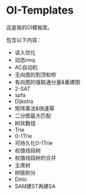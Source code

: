 # OI-Templates

这是我的OI模板库。

包含以下内容：

* 读入优化
* 动态rmq
* AC自动机
* 无向图的割顶和桥
* 有向图的强联通分量&重建图
* 2-SAT
* spfa
* Dijkstra
* 矩阵乘法&快速幂
* 二分图最大匹配
* 树状数组
* Trie
* 0-1Trie
* 可持久化0-1Trie
* 权值线段树
* 权值线段树的合并
* 主席树
* 树链剖分
* Dinic
* SAM建ST再建SA
